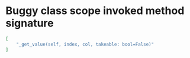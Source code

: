 # Buggy class scope invoked method signature

```json
[
    "_get_value(self, index, col, takeable: bool=False)"
]
```
